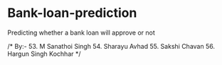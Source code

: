 # Bank-loan-prediction

Predicting whether a bank loan will approve or not

/* By:-
       53. M Sanathoi Singh
       54. Sharayu Avhad
       55. Sakshi Chavan
       56. Hargun Singh Kochhar
*/       
